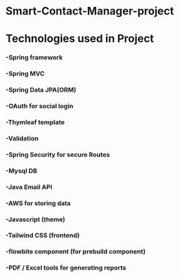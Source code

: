 # Smart-Contact-Manager-project
<h1>Technologies used in Project</h1>
<h3>-Spring framework</h3>
<h3>-Spring MVC</h3>
<h3>-Spring Data JPA(ORM)</h3>
<h3>-OAuth for social login</h3>
<h3>-Thymleaf template</h3>
<h3>-Validation</h3>
<h3>-Spring Security for secure Routes</h3>
<h3>-Mysql DB</h3>
<h3>-Java Email API</h3>
<h3>-AWS for storing data</h3>
<h3>-Javascript (theme)</h3>
<h3>-Tailwind CSS (frontend)</h3>
<h3>-flowbite component (for prebuild component)</h3>
<h3>-PDF / Excel tools for generating reports</h3>
